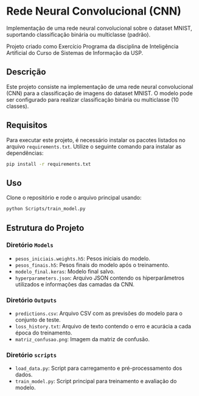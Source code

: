 # Rede Neural Convolucional (CNN)

Implementação de uma rede neural convolucional sobre o dataset MNIST, suportando classificação binária ou multiclasse (padrão).

Projeto criado como Exercício Programa da disciplina de Inteligência Artificial do Curso de Sistemas de Informação da USP.

## Descrição

Este projeto consiste na implementação de uma rede neural convolucional (CNN) para a classificação de imagens do dataset MNIST. O modelo pode ser configurado para realizar classificação binária ou multiclasse (10 classes).

## Requisitos

Para executar este projeto, é necessário instalar os pacotes listados no arquivo `requirements.txt`. Utilize o seguinte comando para instalar as dependências:

```bash
pip install -r requirements.txt
```

## Uso

Clone o repositório e rode o arquivo principal usando:
```bash
python Scripts/train_model.py
```

## Estrutura do Projeto

### Diretório `Models`

- `pesos_iniciais.weights.h5`: Pesos iniciais do modelo.
- `pesos_finais.h5`: Pesos finais do modelo após o treinamento.
- `modelo_final.keras`: Modelo final salvo.
- `hyperparameters.json`: Arquivo JSON contendo os hiperparâmetros utilizados e informações das camadas da CNN.

### Diretório `Outputs`

- `predictions.csv`: Arquivo CSV com as previsões do modelo para o conjunto de teste.
- `loss_history.txt`: Arquivo de texto contendo o erro e acurácia a cada época do treinamento.
- `matriz_confusao.png`: Imagem da matriz de confusão.

### Diretório `scripts`

- `load_data.py`: Script para carregamento e pré-processamento dos dados.
- `train_model.py`: Script principal para treinamento e avaliação do modelo.


